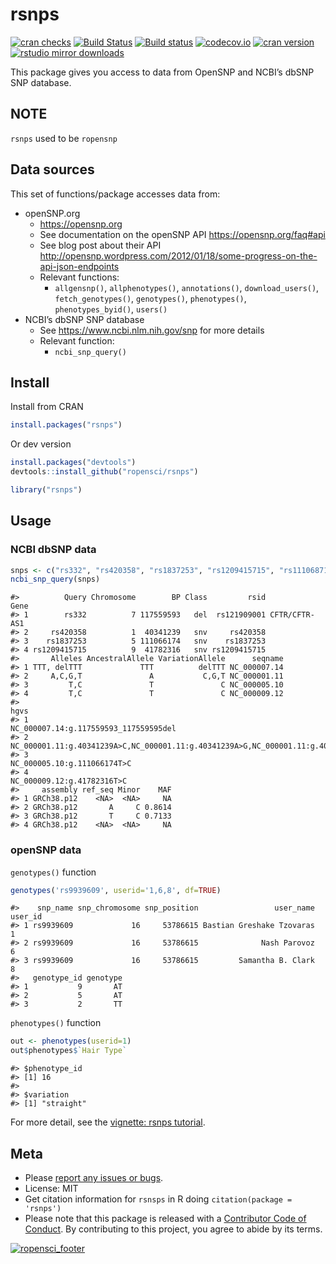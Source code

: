 
<!-- README.md is generated from README.Rmd. Please edit that file -->

# rsnps

[![cran
checks](https://cranchecks.info/badges/worst/rsnps)](https://cranchecks.info/pkgs/rsnps)
[![Build
Status](https://api.travis-ci.org/ropensci/rsnps.png)](https://travis-ci.org/ropensci/rsnps)
[![Build
status](https://ci.appveyor.com/api/projects/status/d2lv98726u6t9ut5/branch/master)](https://ci.appveyor.com/project/sckott/rsnps/branch/master)
[![codecov.io](https://codecov.io/github/ropensci/rsnps/coverage.svg?branch=master)](https://codecov.io/github/ropensci/rsnps?branch=master)
[![cran
version](http://www.r-pkg.org/badges/version/rsnps)](https://cran.r-project.org/package=rsnps)
[![rstudio mirror
downloads](http://cranlogs.r-pkg.org/badges/rsnps?color=E664A4)](https://github.com/metacran/cranlogs.app)

This package gives you access to data from OpenSNP and NCBI’s dbSNP SNP
database.

## NOTE

`rsnps` used to be `ropensnp`

## Data sources

This set of functions/package accesses data from:

  - openSNP.org
      - <https://opensnp.org>
      - See documentation on the openSNP API
        <https://opensnp.org/faq#api>
      - See blog post about their API
        <http://opensnp.wordpress.com/2012/01/18/some-progress-on-the-api-json-endpoints>
      - Relevant functions:
          - `allgensnp()`, `allphenotypes()`, `annotations()`,
            `download_users()`, `fetch_genotypes()`, `genotypes()`,
            `phenotypes()`, `phenotypes_byid()`, `users()`
  - NCBI’s dbSNP SNP database
      - See <https://www.ncbi.nlm.nih.gov/snp> for more details
      - Relevant function:
          - `ncbi_snp_query()`

## Install

Install from CRAN

``` r
install.packages("rsnps")
```

Or dev version

``` r
install.packages("devtools")
devtools::install_github("ropensci/rsnps")
```

``` r
library("rsnps")
```

## Usage

### NCBI dbSNP data

``` r
snps <- c("rs332", "rs420358", "rs1837253", "rs1209415715", "rs111068718")
ncbi_snp_query(snps)
```

    #>          Query Chromosome        BP Class         rsid          Gene
    #> 1        rs332          7 117559593   del  rs121909001 CFTR/CFTR-AS1
    #> 2     rs420358          1  40341239   snv     rs420358              
    #> 3    rs1837253          5 111066174   snv    rs1837253              
    #> 4 rs1209415715          9  41782316   snv rs1209415715              
    #>       Alleles AncestralAllele VariationAllele      seqname
    #> 1 TTT, delTTT             TTT          delTTT NC_000007.14
    #> 2     A,C,G,T               A           C,G,T NC_000001.11
    #> 3         T,C               T               C NC_000005.10
    #> 4         T,C               T               C NC_000009.12
    #>                                                                               hgvs
    #> 1                                            NC_000007.14:g.117559593_117559595del
    #> 2 NC_000001.11:g.40341239A>C,NC_000001.11:g.40341239A>G,NC_000001.11:g.40341239A>T
    #> 3                                                      NC_000005.10:g.111066174T>C
    #> 4                                                       NC_000009.12:g.41782316T>C
    #>     assembly ref_seq Minor    MAF
    #> 1 GRCh38.p12    <NA>  <NA>     NA
    #> 2 GRCh38.p12       A     C 0.8614
    #> 3 GRCh38.p12       T     C 0.7133
    #> 4 GRCh38.p12    <NA>  <NA>     NA

### openSNP data

`genotypes()`
    function

``` r
genotypes('rs9939609', userid='1,6,8', df=TRUE)
```

    #>    snp_name snp_chromosome snp_position                 user_name user_id
    #> 1 rs9939609             16     53786615 Bastian Greshake Tzovaras       1
    #> 2 rs9939609             16     53786615              Nash Parovoz       6
    #> 3 rs9939609             16     53786615         Samantha B. Clark       8
    #>   genotype_id genotype
    #> 1           9       AT
    #> 2           5       AT
    #> 3           2       TT

`phenotypes()` function

``` r
out <- phenotypes(userid=1)
out$phenotypes$`Hair Type`
```

    #> $phenotype_id
    #> [1] 16
    #> 
    #> $variation
    #> [1] "straight"

For more detail, see the [vignette: rsnps
tutorial](https://github.com/ropensci/rsnps/blob/master/inst/vign/rsnps_vignette.md).

## Meta

  - Please [report any issues or
    bugs](https://github.com/ropensci/rsnps/issues).
  - License: MIT
  - Get citation information for `rsnsps` in R doing `citation(package =
    'rsnps')`
  - Please note that this package is released with a [Contributor Code of Conduct](https://ropensci.org/code-of-conduct/). By contributing to this project, you agree to abide by its terms.


[![ropensci\_footer](https://ropensci.org/public_images/github_footer.png)](https://ropensci.org)
